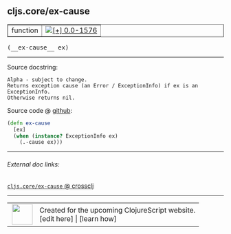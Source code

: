 ## cljs.core/ex-cause



 <table border="1">
<tr>
<td>function</td>
<td><a href="https://github.com/cljsinfo/cljs-api-docs/tree/0.0-1576"><img valign="middle" alt="[+] 0.0-1576" title="Added in 0.0-1576" src="https://img.shields.io/badge/+-0.0--1576-lightgrey.svg"></a> </td>
</tr>
</table>


 <samp>
(__ex-cause__ ex)<br>
</samp>

---





Source docstring:

```
Alpha - subject to change.
Returns exception cause (an Error / ExceptionInfo) if ex is an
ExceptionInfo.
Otherwise returns nil.
```


Source code @ [github](https://github.com/clojure/clojurescript/blob/r2755/src/cljs/cljs/core.cljs#L9216-L9223):

```clj
(defn ex-cause
  [ex]
  (when (instance? ExceptionInfo ex)
    (.-cause ex)))
```

<!--
Repo - tag - source tree - lines:

 <pre>
clojurescript @ r2755
└── src
    └── cljs
        └── cljs
            └── <ins>[core.cljs:9216-9223](https://github.com/clojure/clojurescript/blob/r2755/src/cljs/cljs/core.cljs#L9216-L9223)</ins>
</pre>

-->

---



###### External doc links:

[`cljs.core/ex-cause` @ crossclj](http://crossclj.info/fun/cljs.core.cljs/ex-cause.html)<br>

---

 <table>
<tr><td>
<img valign="middle" align="right" width="48px" src="http://i.imgur.com/Hi20huC.png">
</td><td>
Created for the upcoming ClojureScript website.<br>
[edit here] | [learn how]
</td></tr></table>

[edit here]:https://github.com/cljsinfo/cljs-api-docs/blob/master/cljsdoc/cljs.core_ex-cause.cljsdoc
[learn how]:https://github.com/cljsinfo/cljs-api-docs/wiki/cljsdoc-files

<!--

This information was too distracting to show to readers, but I'll leave it
commented here since it is helpful to:

- pretty-print the data used to generate this document
- and show how to retrieve that data



The API data for this symbol:

```clj
{:ns "cljs.core",
 :name "ex-cause",
 :signature ["[ex]"],
 :history [["+" "0.0-1576"]],
 :type "function",
 :full-name-encode "cljs.core_ex-cause",
 :source {:code "(defn ex-cause\n  [ex]\n  (when (instance? ExceptionInfo ex)\n    (.-cause ex)))",
          :title "Source code",
          :repo "clojurescript",
          :tag "r2755",
          :filename "src/cljs/cljs/core.cljs",
          :lines [9216 9223]},
 :full-name "cljs.core/ex-cause",
 :docstring "Alpha - subject to change.\nReturns exception cause (an Error / ExceptionInfo) if ex is an\nExceptionInfo.\nOtherwise returns nil."}

```

Retrieve the API data for this symbol:

```clj
;; from Clojure REPL
(require '[clojure.edn :as edn])
(-> (slurp "https://raw.githubusercontent.com/cljsinfo/cljs-api-docs/catalog/cljs-api.edn")
    (edn/read-string)
    (get-in [:symbols "cljs.core/ex-cause"]))
```

-->
